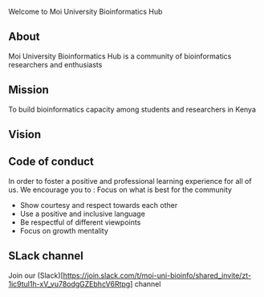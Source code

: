 
Welcome to Moi University Bioinformatics Hub

## About
Moi University Bioinformatics Hub is a community of bioinformatics researchers and enthusiasts

## Mission
To build bioinformatics capacity among students and researchers in Kenya
## Vision


## Code of conduct
In order to foster a positive and professional learning experience for all of us. We encourage you to :
Focus on what is best for the community
* Show courtesy and respect towards each other
* Use a positive and inclusive language
* Be respectful of different viewpoints
* Focus on growth mentality


## SLack channel
Join our (Slack)[https://join.slack.com/t/moi-uni-bioinfo/shared_invite/zt-1ic9tul1h-xV_vu78odgGZEbhcV6Rtpg] channel
